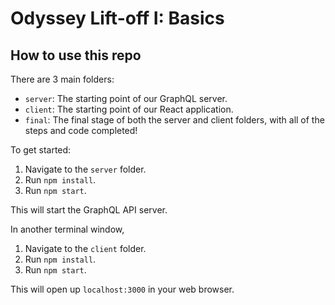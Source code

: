 # Odyssey Lift-off I: Basics


## How to use this repo

There are 3 main folders:

- `server`: The starting point of our GraphQL server.
- `client`: The starting point of our React application.
- `final`: The final stage of both the server and client folders, with all of the steps and code completed!

To get started:

1. Navigate to the `server` folder.
1. Run `npm install`.
1. Run `npm start`.

This will start the GraphQL API server.

In another terminal window,

1. Navigate to the `client` folder.
1. Run `npm install`.
1. Run `npm start`.

This will open up `localhost:3000` in your web browser.
